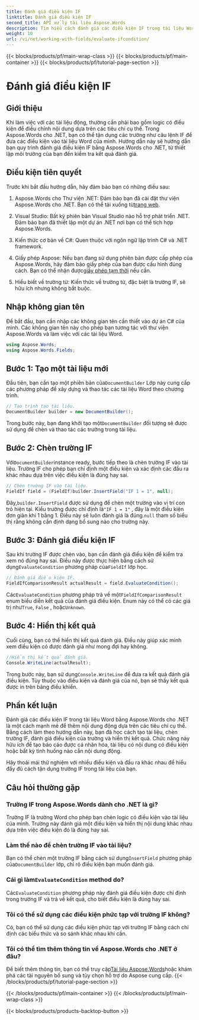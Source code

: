 ```yaml
---
title: Đánh giá điều kiện IF
linktitle: Đánh giá điều kiện IF
second_title: API xử lý tài liệu Aspose.Words
description: Tìm hiểu cách đánh giá các điều kiện IF trong tài liệu Word bằng Aspose.Words cho .NET. Hướng dẫn từng bước này bao gồm chèn, đánh giá và hiển thị kết quả.
weight: 10
url: /vi/net/working-with-fields/evaluate-ifcondition/
---
```


{{< blocks/products/pf/main-wrap-class >}}
{{< blocks/products/pf/main-container >}}
{{< blocks/products/pf/tutorial-page-section >}}

# Đánh giá điều kiện IF

## Giới thiệu

Khi làm việc với các tài liệu động, thường cần phải bao gồm logic có điều kiện để điều chỉnh nội dung dựa trên các tiêu chí cụ thể. Trong Aspose.Words cho .NET, bạn có thể tận dụng các trường như câu lệnh IF để đưa các điều kiện vào tài liệu Word của mình. Hướng dẫn này sẽ hướng dẫn bạn quy trình đánh giá điều kiện IF bằng Aspose.Words cho .NET, từ thiết lập môi trường của bạn đến kiểm tra kết quả đánh giá.

## Điều kiện tiên quyết

Trước khi bắt đầu hướng dẫn, hãy đảm bảo bạn có những điều sau:

1.  Aspose.Words cho Thư viện .NET: Đảm bảo bạn đã cài đặt thư viện Aspose.Words cho .NET. Bạn có thể tải xuống từ[trang web](https://releases.aspose.com/words/net/).

2. Visual Studio: Bất kỳ phiên bản Visual Studio nào hỗ trợ phát triển .NET. Đảm bảo bạn đã thiết lập một dự án .NET nơi bạn có thể tích hợp Aspose.Words.

3. Kiến thức cơ bản về C#: Quen thuộc với ngôn ngữ lập trình C# và .NET framework.

4.  Giấy phép Aspose: Nếu bạn đang sử dụng phiên bản được cấp phép của Aspose.Words, hãy đảm bảo giấy phép của bạn được cấu hình đúng cách. Bạn có thể nhận được[giấy phép tạm thời](https://purchase.aspose.com/temporary-license/) nếu cần.

5. Hiểu biết về trường từ: Kiến thức về trường từ, đặc biệt là trường IF, sẽ hữu ích nhưng không bắt buộc.

## Nhập không gian tên

Để bắt đầu, bạn cần nhập các không gian tên cần thiết vào dự án C# của mình. Các không gian tên này cho phép bạn tương tác với thư viện Aspose.Words và làm việc với các tài liệu Word.

```csharp
using Aspose.Words;
using Aspose.Words.Fields;
```

## Bước 1: Tạo một tài liệu mới

 Đầu tiên, bạn cần tạo một phiên bản của`DocumentBuilder` Lớp này cung cấp các phương pháp để xây dựng và thao tác các tài liệu Word theo chương trình.

```csharp
// Tạo trình tạo tài liệu.
DocumentBuilder builder = new DocumentBuilder();
```

 Trong bước này, bạn đang khởi tạo một`DocumentBuilder` đối tượng sẽ được sử dụng để chèn và thao tác các trường trong tài liệu.

## Bước 2: Chèn trường IF

 Với`DocumentBuilder`instance ready, bước tiếp theo là chèn trường IF vào tài liệu. Trường IF cho phép bạn chỉ định một điều kiện và xác định các đầu ra khác nhau dựa trên việc điều kiện là đúng hay sai.

```csharp
// Chèn trường IF vào tài liệu.
FieldIf field = (FieldIf)builder.InsertField("IF 1 = 1", null);
```

 Đây,`builder.InsertField` được sử dụng để chèn một trường vào vị trí con trỏ hiện tại. Kiểu trường được chỉ định là`"IF 1 = 1"` , đây là một điều kiện đơn giản khi 1 bằng 1. Điều này sẽ luôn đánh giá là đúng.`null` tham số biểu thị rằng không cần định dạng bổ sung nào cho trường này.

## Bước 3: Đánh giá điều kiện IF

 Sau khi trường IF được chèn vào, bạn cần đánh giá điều kiện để kiểm tra xem nó đúng hay sai. Điều này được thực hiện bằng cách sử dụng`EvaluateCondition` phương pháp của`FieldIf` lớp học.

```csharp
// Đánh giá điều kiện IF.
FieldIfComparisonResult actualResult = field.EvaluateCondition();
```

 Các`EvaluateCondition` phương pháp trả về một`FieldIfComparisonResult` enum biểu diễn kết quả của đánh giá điều kiện. Enum này có thể có các giá trị như`True`, `False` , hoặc`Unknown`.

## Bước 4: Hiển thị kết quả

Cuối cùng, bạn có thể hiển thị kết quả đánh giá. Điều này giúp xác minh xem điều kiện có được đánh giá như mong đợi hay không.

```csharp
//Hiển thị kết quả đánh giá.
Console.WriteLine(actualResult);
```

 Trong bước này, bạn sử dụng`Console.WriteLine` để đưa ra kết quả đánh giá điều kiện. Tùy thuộc vào điều kiện và đánh giá của nó, bạn sẽ thấy kết quả được in trên bảng điều khiển.

## Phần kết luận

Đánh giá các điều kiện IF trong tài liệu Word bằng Aspose.Words cho .NET là một cách mạnh mẽ để thêm nội dung động dựa trên các tiêu chí cụ thể. Bằng cách làm theo hướng dẫn này, bạn đã học cách tạo tài liệu, chèn trường IF, đánh giá điều kiện của trường và hiển thị kết quả. Chức năng này hữu ích để tạo báo cáo được cá nhân hóa, tài liệu có nội dung có điều kiện hoặc bất kỳ tình huống nào cần nội dung động.

Hãy thoải mái thử nghiệm với nhiều điều kiện và đầu ra khác nhau để hiểu đầy đủ cách tận dụng trường IF trong tài liệu của bạn.

## Câu hỏi thường gặp

### Trường IF trong Aspose.Words dành cho .NET là gì?
Trường IF là trường Word cho phép bạn chèn logic có điều kiện vào tài liệu của mình. Trường này đánh giá một điều kiện và hiển thị nội dung khác nhau dựa trên việc điều kiện đó là đúng hay sai.

### Làm thế nào để chèn trường IF vào tài liệu?
 Bạn có thể chèn một trường IF bằng cách sử dụng`InsertField` phương pháp của`DocumentBuilder` lớp, chỉ rõ điều kiện bạn muốn đánh giá.

###  Cái gì làm`EvaluateCondition` method do?
 Các`EvaluateCondition` phương pháp này đánh giá điều kiện được chỉ định trong trường IF và trả về kết quả, cho biết điều kiện là đúng hay sai.

### Tôi có thể sử dụng các điều kiện phức tạp với trường IF không?
Có, bạn có thể sử dụng các điều kiện phức tạp với trường IF bằng cách chỉ định các biểu thức và so sánh khác nhau khi cần.

### Tôi có thể tìm thêm thông tin về Aspose.Words cho .NET ở đâu?
 Để biết thêm thông tin, bạn có thể truy cập[Tài liệu Aspose.Words](https://reference.aspose.com/words/net/)hoặc khám phá các tài nguyên bổ sung và tùy chọn hỗ trợ do Aspose cung cấp.
{{< /blocks/products/pf/tutorial-page-section >}}

{{< /blocks/products/pf/main-container >}}
{{< /blocks/products/pf/main-wrap-class >}}

{{< blocks/products/products-backtop-button >}}
